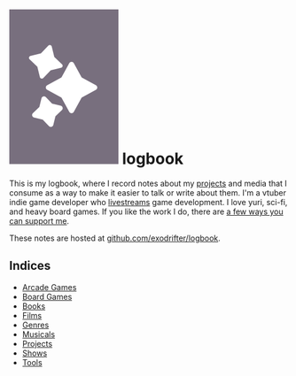 # ![logbook logo](icon.svg) logbook

This is my logbook, where I record notes about my [projects](indices/projects.md) and media that I consume as a way to make it easier to talk or write about them. I'm a vtuber indie game developer who [livestreams](notes/live-streaming.md) game development. I love yuri, sci-fi, and heavy board games. If you like the work I do, there are [a few ways you can support me](indices/crowdfunding.md).

These notes are hosted at [github.com/exodrifter/logbook](https://github.com/exodrifter/logbook).

## Indices

- [Arcade Games](indices/arcade-games.md)
- [Board Games](indices/board-games.md)
- [Books](indices/books.md)
- [Films](indices/films.md)
- [Genres](indices/genres.md)
- [Musicals](indices/musicals.md)
- [Projects](indices/projects.md)
- [Shows](indices/shows.md)
- [Tools](indices/tools.md)
